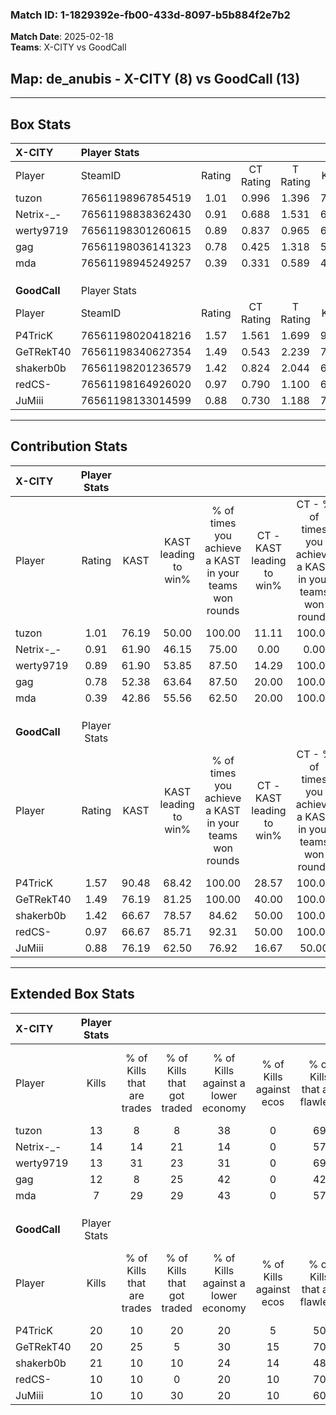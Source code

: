 ### Match ID: 1-1829392e-fb00-433d-8097-b5b884f2e7b2  
**Match Date**: 2025-02-18  
**Teams**: X-CITY vs GoodCall  

## **Map**: de_anubis - X-CITY (8) vs GoodCall (13)  
---  

## Box Stats  

| **X-CITY**   | Player Stats      |        |           |          |       |       |       |         |        |      |     |
| :- | :- | :-: | :-: | :-: | :-: | :-: | :-: | :-: | :-: | :-: | :-: |
| Player       | SteamID           | Rating | CT Rating | T Rating | KAST  |  ADR  | Kills | Assists | Deaths | K/D  | HS% |
| tuzon        | 76561198967854519 |  1.01  |   0.996   |  1.396   | 76.19 | 69.9  |  13   |    4    |   15   | 0.87 | 53  |
| Netrix-_-    | 76561198838362430 |  0.91  |   0.688   |  1.531   | 61.90 | 83.4  |  14   |    3    |   18   | 0.78 | 78  |
| werty9719    | 76561198301260615 |  0.89  |   0.837   |  0.965   | 61.90 | 55.7  |  13   |    4    |   14   | 0.93 | 23  |
| gag          | 76561198036141323 |  0.78  |   0.425   |  1.318   | 52.38 | 73.8  |  12   |    3    |   16   | 0.75 | 75  |
| mda          | 76561198945249257 |  0.39  |   0.331   |  0.589   | 42.86 | 59.9  |   7   |    4    |   19   | 0.37 | 71  |
|              |                   |        |           |          |       |       |       |         |        |      |     |
|              |                   |        |           |          |       |       |       |         |        |      |     |
|              |                   |        |           |          |       |       |       |         |        |      |     |
| **GoodCall** | Player Stats      |        |           |          |       |       |       |         |        |      |     |
| Player       | SteamID           | Rating | CT Rating | T Rating | KAST  |  ADR  | Kills | Assists | Deaths | K/D  | HS% |
| P4TricK      | 76561198020418216 |  1.57  |   1.561   |  1.699   | 90.48 | 83.5  |  20   |    3    |   10   | 2.00 | 55  |
| GeTRekT40    | 76561198340627354 |  1.49  |   0.543   |  2.239   | 76.19 | 103.5 |  20   |    4    |   12   | 1.67 | 55  |
| shakerb0b    | 76561198201236579 |  1.42  |   0.824   |  2.044   | 66.67 | 101.5 |  21   |    2    |   13   | 1.62 | 71  |
| redCS-       | 76561198164926020 |  0.97  |   0.790   |  1.100   | 66.67 | 65.8  |  10   |    5    |   9    | 1.11 | 20  |
| JuMiii       | 76561198133014599 |  0.88  |   0.730   |  1.188   | 76.19 | 65.8  |  10   |   10    |   16   | 0.63 | 20  |
---  

## Contribution Stats  

| **X-CITY**   | Player Stats |       |                      |                                                        |                           |                                                             |                          |                                                            |
| :- | :-: | :-: | :-: | :-: | :-: | :-: | :-: | :-: |
| Player       |    Rating    | KAST  | KAST leading to win% | % of times you achieve a KAST in your teams won rounds | CT - KAST leading to win% | CT - % of times you achieve a KAST in your teams won rounds | T - KAST leading to win% | T - % of times you achieve a KAST in your teams won rounds |
| tuzon        |     1.01     | 76.19 |        50.00         |                         100.00                         |           11.11           |                           100.00                            |          100.00          |                           100.00                           |
| Netrix-_-    |     0.91     | 61.90 |        46.15         |                         75.00                          |           0.00            |                            0.00                             |          85.71           |                           85.71                            |
| werty9719    |     0.89     | 61.90 |        53.85         |                         87.50                          |           14.29           |                           100.00                            |          100.00          |                           85.71                            |
| gag          |     0.78     | 52.38 |        63.64         |                         87.50                          |           20.00           |                           100.00                            |          100.00          |                           85.71                            |
| mda          |     0.39     | 42.86 |        55.56         |                         62.50                          |           20.00           |                           100.00                            |          100.00          |                           57.14                            |
|              |              |       |                      |                                                        |                           |                                                             |                          |                                                            |
|              |              |       |                      |                                                        |                           |                                                             |                          |                                                            |
|              |              |       |                      |                                                        |                           |                                                             |                          |                                                            |
| **GoodCall** | Player Stats |       |                      |                                                        |                           |                                                             |                          |                                                            |
| Player       |    Rating    | KAST  | KAST leading to win% | % of times you achieve a KAST in your teams won rounds | CT - KAST leading to win% | CT - % of times you achieve a KAST in your teams won rounds | T - KAST leading to win% | T - % of times you achieve a KAST in your teams won rounds |
| P4TricK      |     1.57     | 90.48 |        68.42         |                         100.00                         |           28.57           |                           100.00                            |          91.67           |                           100.00                           |
| GeTRekT40    |     1.49     | 76.19 |        81.25         |                         100.00                         |           40.00           |                           100.00                            |          100.00          |                           100.00                           |
| shakerb0b    |     1.42     | 66.67 |        78.57         |                         84.62                          |           50.00           |                           100.00                            |          90.00           |                           81.82                            |
| redCS-       |     0.97     | 66.67 |        85.71         |                         92.31                          |           50.00           |                           100.00                            |          100.00          |                           90.91                            |
| JuMiii       |     0.88     | 76.19 |        62.50         |                         76.92                          |           16.67           |                            50.00                            |          90.00           |                           81.82                            |
---  

## Extended Box Stats  

| **X-CITY**   | Player Stats |                            |                            |                                    |                         |                              |                                 |        |                             |                                     |                          |                               |                            |
| :- | :-: | :-: | :-: | :-: | :-: | :-: | :-: | :-: | :-: | :-: | :-: | :-: | :-: |
| Player       |    Kills     | % of Kills that are trades | % of Kills that got traded | % of Kills against a lower economy | % of Kills against ecos | % of Kills that are flawless | % of Kills that are close duels | Deaths | % of Deaths that get traded | % of Deaths against a lower economy | % of Deaths against ecos | % of Deaths that are flawless | % of Deaths that are close |
| tuzon        |      13      |             8              |             8              |                 38                 |            0            |              69              |                0                |   15   |             40              |                 20                  |            7             |              40               |             7              |
| Netrix-_-    |      14      |             14             |             21             |                 14                 |            0            |              57              |                7                |   18   |             11              |                 28                  |            0             |              39               |             11             |
| werty9719    |      13      |             31             |             23             |                 31                 |            0            |              69              |                0                |   14   |              0              |                 14                  |            0             |              86               |             0              |
| gag          |      12      |             8              |             25             |                 42                 |            0            |              42              |                0                |   16   |              6              |                  6                  |            0             |              81               |             6              |
| mda          |      7       |             29             |             29             |                 43                 |            0            |              57              |               14                |   19   |             11              |                 26                  |            0             |              53               |             11             |
|              |              |                            |                            |                                    |                         |                              |                                 |        |                             |                                     |                          |                               |                            |
|              |              |                            |                            |                                    |                         |                              |                                 |        |                             |                                     |                          |                               |                            |
|              |              |                            |                            |                                    |                         |                              |                                 |        |                             |                                     |                          |                               |                            |
| **GoodCall** | Player Stats |                            |                            |                                    |                         |                              |                                 |        |                             |                                     |                          |                               |                            |
| Player       |    Kills     | % of Kills that are trades | % of Kills that got traded | % of Kills against a lower economy | % of Kills against ecos | % of Kills that are flawless | % of Kills that are close duels | Deaths | % of Deaths that get traded | % of Deaths against a lower economy | % of Deaths against ecos | % of Deaths that are flawless | % of Deaths that are close |
| P4TricK      |      20      |             10             |             20             |                 20                 |            5            |              50              |                5                |   10   |             20              |                 10                  |            10            |              70               |             10             |
| GeTRekT40    |      20      |             25             |             5              |                 30                 |           15            |              70              |                5                |   12   |              8              |                 17                  |            0             |              50               |             0              |
| shakerb0b    |      21      |             10             |             10             |                 24                 |           14            |              48              |                5                |   13   |             31              |                 31                  |            8             |              77               |             8              |
| redCS-       |      10      |             10             |             0              |                 20                 |           10            |              70              |                0                |   9    |              0              |                  0                  |            0             |              33               |             0              |
| JuMiii       |      10      |             10             |             30             |                 20                 |           10            |              60              |               30                |   16   |             25              |                 13                  |            0             |              50               |             0              |
